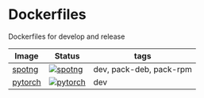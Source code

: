 # Dockerfiles

Dockerfiles for develop and release

| Image | Status| tags |
| -- | -- | ---|
|[spotng](https://github.com/sdustio/dockerfiles/pkgs/container/spotng) |[![spotng](https://github.com/sdustio/dockerfiles/actions/workflows/spotng.yml/badge.svg?branch=main)](https://github.com/sdustio/dockerfiles/actions/workflows/spotng.yml)|dev, pack-deb, pack-rpm|
|[pytorch](https://github.com/sdustio/dockerfiles/pkgs/container/pytorch) |[![pytorch](https://github.com/sdustio/dockerfiles/actions/workflows/pytorch.yml/badge.svg?branch=main)](https://github.com/sdustio/dockerfiles/actions/workflows/pytorch.yml)|dev|

